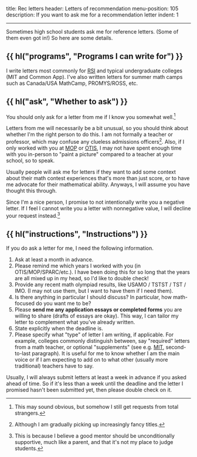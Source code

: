 title: Rec letters
header: Letters of recommendation
menu-position: 105
description: If you want to ask me for a recommendation letter
indent: 1

---

Sometimes high school students ask me for reference letters.
(Some of them even got in!)
So here are some details.

## {{ hl("programs", "Programs I can write for") }}

I write letters most commonly for
[RSI](https://www.cee.org/research-science-institute)
and typical undergraduate colleges (MIT and Common App).
I've also written letters for summer math camps
such as Canada/USA MathCamp, PROMYS/ROSS, etc.

## {{ hl("ask", "Whether to ask") }}

You should only ask for a letter from me if I know you somewhat well.[^obvious]

[^obvious]: This may sound obvious,
	but somehow I still get requests from total strangers.

Letters from me will necessarily be a bit unusual,
so you should think about whether I'm the right person to do this.
I am not formally a teacher or professor,
which may confuse any clueless admissions officers[^fancy].
Also, if I only worked with you at
[MOP](https://en.wikipedia.org/wiki/Mathematical_Olympiad_Program)
or [OTIS](otis.html), I may not have spent enough time
with you in-person to "paint a picture"
compared to a teacher at your school, so to speak.

[^fancy]: Although I am gradually picking up increasingly fancy titles.

Usually people will ask me for letters if they want to add
some context about their math contest experiences
that's more than just score,
or to have me advocate for their mathematical ability.
Anyways, I will assume you have thought this through.

Since I'm a nice person,
I promise to not intentionally write you a negative letter.
If I feel I cannot write you a letter with nonnegative value,
I will decline your request instead.[^support]

[^support]: This is because I believe a good mentor should be
	unconditionally supportive, much like a parent,
	and that it's not my place to judge students.

## {{ hl("instructions", "Instructions") }}

If you do ask a letter for me, I need the following information.

1. Ask at least a month in advance.
2. Please remind me which years I worked with you (in OTIS/MOP/SPARC/etc.).
	I have been doing this for so long that the years are all mixed
	up in my head, so I'd like to double check!
3. Provide any recent math olympiad results,
	like USAMO / TSTST / TST / IMO.
	(I may not use them, but I want to have them if I need them).
4. Is there anything in particular I should discuss?
	In particular, how math-focused do you want me to be?
5. Please **send me any application essays or completed forms**
	you are willing to share (drafts of essays are okay).
	This way, I can tailor my letter to complement
	what you've already written.
6. State explicitly when the deadline is.
7. Please specify what "type" of letter I am writing, if applicable.
	For example, colleges commonly distinguish between, say
	"required" letters from a math teacher, or optional "supplements"
	(see e.g. [MIT][mitsupp], second-to-last paragraph).
	It is useful for me to know whether I am the main voice or if
	I am expecting to add on to what other (usually more traditional)
	teachers have to say.

[mitsupp]: https://mitadmissions.org/apply/firstyear/letters-of-recommendation/

Usually, I will always submit letters
at least a week in advance if you asked ahead of time.
So if it's less than a week until the deadline and the letter I promised
hasn't been submitted yet, then please double check on it.

